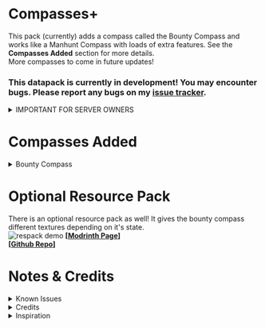 # Compasses+
This pack (currently) adds a compass called the Bounty Compass and works like a Manhunt Compass with loads of extra features. See the **Compasses Added** section for more details.  
More compasses to come in future updates!  
### This datapack is currently in development! You may encounter bugs. Please report any bugs on my [issue tracker](https://github.com/pomy97/CompassesPlus_DP/issues).  

<details>
<summary>IMPORTANT FOR SERVER OWNERS</summary>

Make sure to have gamerule `doMobLoot` set to `true`. This is critical for detecting when a player kills a bountied mob.  
For Bukkit servers, make sure `allow-non-player-entities-on-scoreboards` is set to `true`.

</details>



# Compasses Added
<details>
<summary>Bounty Compass</summary>
  
This is a compass that tracks mobs and players! This could also be used for more dynamic Minecraft Manhunts.  
### Obtaining
You can obtain a Bounty Compass by crafting it in a crafting table.  
![Crafting Recipe](https://github.com/user-attachments/assets/19052d7d-9e03-42c2-920a-19bb3b8d368f)  
Alternatively, you can get yourself a Bounty Compass by running this command:  
`/loot give @s loot hunters:item/bounty_compass`
### Usage
Once you have your new compass, you can punch a mob or player to bind it to them. The compass will point to the entity when held in your main hand. (Note: when not held in your main hand, the needle will spin around aimlessly)  
![bind mob gif](https://github.com/user-attachments/assets/0bc22470-caf5-47d8-9dee-1ee52ab91fff)
![bind player gif](https://github.com/user-attachments/assets/8689e80a-18b5-4ce5-b500-2454a3bf4918)

If a target dies (or gets killed) any compasses bound to that target before then will deactivate. So if you bind a compass to a player and that pulls a Luxintrus and dies of fall damage, the compass will deactivate (even if the player respawns).  
![target_dies](https://github.com/user-attachments/assets/ec0a9475-89c0-42ea-9fa2-e9c7f7b61bdc)

When it comes to tracking players, you can only track players that are ONLINE. If the player has left the game, you're outta luck.  
![can't track offline players](https://github.com/user-attachments/assets/a3e2cbba-ae08-4380-b329-973eaa614b35)

### Cloning
You can clone existing compasses by throwing a bound compass (bounty or not) and an unbound compass onto a crafting table. This will copy all the data from the bound compass onto the unbound one.  
![Cloning Diagram](https://github.com/user-attachments/assets/697b0c86-b13c-4fbe-9fb1-4ccbbf9b0bb1)  
![cloning gif](https://github.com/user-attachments/assets/d5153e57-68c0-4ecd-91b1-609652092536)

### Bounties
You can add a bounty/reward to a bound compass by throwing the compass onto a crafting table along with a bundle filled with the reward. Bountied compasses can also be cloned.  
![applying a bounty to a compass gif](https://github.com/user-attachments/assets/fb121aee-20a1-4d0c-a82c-31d59e6f230d)

There is also compatability with [MiniHUD](https://modrinth.com/mod/minihud)! If you have `shulkerBoxPreview` enabled, you to see all contents of a bountied compass.  
![MiniHUD Compatability demo](https://github.com/user-attachments/assets/6bf6d0b4-d69f-4138-90fb-ab4fbfa7087c)

Killing the target of the bounty compass will allow you to claim the bounty when holding the compass. If multiple people have matching bounty compasses, only one will be able to claim the reward.  Note that to claim the reward, you must:
- Have the bountied compass in your inventory.
- Must recieve kill credit for the kill.  
![claiming bounty gif](https://github.com/user-attachments/assets/9e0fa841-9252-4eaa-8b07-8332a9e8ca72)

</details>



# Optional Resource Pack
There is an optional resource pack as well! It gives the bounty compass different textures depending on it's state.  
![respack demo](https://github.com/user-attachments/assets/48ef48ef-36fd-465e-a62c-c03e50f151dc)
**[[Modrinth Page](https://modrinth.com/resourcepack/compassesplus_rp)]**  
**[[Github Repo](https://github.com/pomy97/CompassesPlus_RP)]**  

# Notes & Credits

<details>
<summary>Known Issues</summary>

**Bounty Compasses can cause ghost items**  
This is due to the method the compass gets the location data of its target. I don't know a fix personally, but a way to avoid the ghost items is to not have the compass in your main hand when dropping it or moving it around inventories.

</details>




<details>
<summary>Credits</summary>

Any libraries, code, etc used in this project
- **Simple-UUID** by **@Skubiak0903**
  - [Project Github](https://github.com/Skubiak0903/Simple-UUID)
  - [Skubiak0903's Github](https://github.com/Skubiak0903)
- **Item Name to NBT** by **@DorkOrc**
  - [The discord message containing the code](https://discord.com/channels/154777837382008833/1275839527864500265/1276056392196816970)

</details>

<details>
<summary>Inspiration</summary>

- **Dream's Minecraft Manhunts**
  - [Dream's Youtube](https://www.youtube.com/@dream/videos)

</details>

